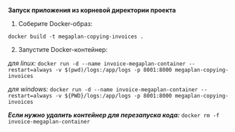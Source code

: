 **Запуск приложения из корневой директории проекта**
1. Соберите Docker-образ:

`docker build -t megaplan-copying-invoices .`

2. Запустите Docker-контейнер:

_для linux:_
`docker run -d --name invoice-megaplan-container --restart=always -v $(pwd)/logs:/app/logs -p 8001:8000 megaplan-copying-invoices`

_для windows:_
`docker run -d --name invoice-megaplan-container --restart=always -v ${PWD}/logs:/app/logs -p 8001:8000 megaplan-copying-invoices`

**_Если нужно удалить контейнер для перезапуска кода:_**
`docker rm -f invoice-megaplan-container`